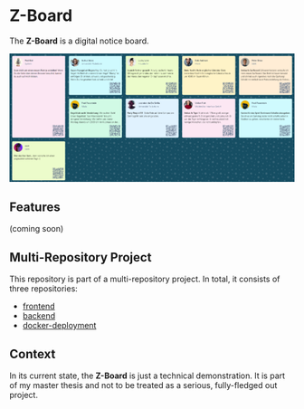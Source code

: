# Z-Board

The **Z-Board** is a digital notice board.

![board](screenshots/board.png)

## Features
(coming soon)

## Multi-Repository Project
This repository is part of a multi-repository project.
In total, it consists of three repositories: 
* [frontend](https://github.com/theovier/zboard-client)
* [backend](https://github.com/theovier/zboard-server)
* [docker-deployment](https://github.com/theovier/zboard-docker-deployment)

## Context
In its current state, the **Z-Board** is just a technical demonstration.
It is part of my master thesis and not to be treated as a serious, fully-fledged out project.

